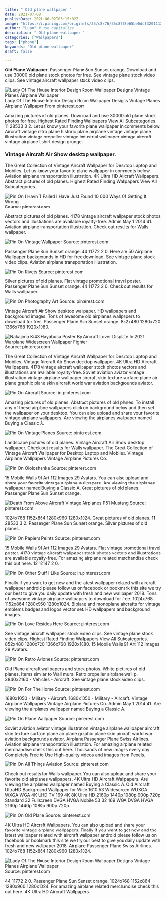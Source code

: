 ```yaml
---
title: " Old plane wallpaper "
date: 2021-07-08
publishDate: 2021-06-02T05:15:02Z
image: "https://i.pinimg.com/originals/35/c8/76/35c8768e65be0dcf3201112f5edd2927.jpg"
author: "Lupo" # use capitalize
description: " Old plane wallpaper "
categories: ["Wallpapers"]
tags: ["phone"]
keywords: "Old plane wallpaper"
draft: false

---
```



**Old Plane Wallpaper**. Passenger Plane Sun Sunset orange. Download and use 30000 old plane stock photos for free. See vintage plane stock video clips. See vintage aircraft wallpaper stock video clips.

![Lady Of The House Interior Design Room Wallpaper Designs Vintage Planes Airplane Wallpaper](https://i.pinimg.com/originals/35/c8/76/35c8768e65be0dcf3201112f5edd2927.jpg "Lady Of The House Interior Design Room Wallpaper Designs Vintage Planes Airplane Wallpaper")
Lady Of The House Interior Design Room Wallpaper Designs Vintage Planes Airplane Wallpaper From pinterest.com


Amazing pictures of old planes. Download and use 30000 old plane stock photos for free. Highest Rated Finding Wallpapers View All Subcategories. 11 28533 3 2. Let us know your favorite plane wallpaper in comments below. Aircraft vintage retro plane historic plane airplane vintage vintage plane illustration vintage propeller vintage industrial wallpaper vintage aircraft vintage airplane t shirt design grunge.

### Vintage Aircraft Air Show desktop wallpaper.

The Great Collection of Vintage Aircraft Wallpaper for Desktop Laptop and Mobiles. Let us know your favorite plane wallpaper in comments below. Aviation airplane transportation illustration. 4K Ultra HD Aircraft Wallpapers. Abstract pictures of old planes. Highest Rated Finding Wallpapers View All Subcategories.


![Pin On I Havn T Failed I Have Just Found 10 000 Ways Of Getting It Wrong](https://i.pinimg.com/originals/ed/e9/9d/ede99db2fdea698117709fb458ce222a.jpg "Pin On I Havn T Failed I Have Just Found 10 000 Ways Of Getting It Wrong")
Source: pinterest.com

Abstract pictures of old planes. 4178 vintage aircraft wallpaper stock photos vectors and illustrations are available royalty-free. Admin May 1 2014 41. Aviation airplane transportation illustration. Check out results for Walls wallpaper.

![Pin On Vintage Wallpaper](https://i.pinimg.com/originals/8f/26/0b/8f260b7f5bf949178f7bb88b070e8120.jpg "Pin On Vintage Wallpaper")
Source: pinterest.com

Passenger Plane Sun Sunset orange. 44 11772 2 0. Here are 50 Airplane Wallpaper backgrounds in HD for free download. See vintage plane stock video clips. Aviation airplane transportation illustration.

![Pin On Rivets](https://i.pinimg.com/originals/fc/5c/60/fc5c60b4820f9202252fb342cecb9f2f.jpg "Pin On Rivets")
Source: pinterest.com

Silver pictures of old planes. Flat vintage promotional travel poster. Passenger Plane Sun Sunset orange. 44 11772 2 0. Check out results for Walls wallpaper.

![Pin On Photography Art](https://i.pinimg.com/originals/a9/b4/cd/a9b4cde7c39ff20caa93375735fe6b47.jpg "Pin On Photography Art")
Source: pinterest.com

Vintage Aircraft Air Show desktop wallpaper. HD wallpapers and background images. Tons of awesome old airplanes wallpapers to download for free. Passenger Plane Sun Sunset orange. 852x480 1280x720 1366x768 1920x1080.

![Nakajima Ki43 Hayabusa Poster By Aircraft Lover Displate In 2021 Warplane Widescreen Wallpaper Fighter](https://i.pinimg.com/originals/b8/cc/cf/b8cccfc1712f142057af687efe6d1ab0.jpg "Nakajima Ki43 Hayabusa Poster By Aircraft Lover Displate In 2021 Warplane Widescreen Wallpaper Fighter")
Source: pinterest.com

The Great Collection of Vintage Aircraft Wallpaper for Desktop Laptop and Mobiles. Vintage Aircraft Air Show desktop wallpaper. 4K Ultra HD Aircraft Wallpapers. 4178 vintage aircraft wallpaper stock photos vectors and illustrations are available royalty-free. Soviet aviation aviator vintage illustration vintage airplane wallpaper aircraft skin texture surface plane air plane graphic plane skin aircraft world war aviation backgrounds aviator.

![Pin On Aircraft](https://i.pinimg.com/originals/21/15/57/2115571751f7fad26577a43e6f85c967.jpg "Pin On Aircraft")
Source: in.pinterest.com

Amazing pictures of old planes. Abstract pictures of old planes. To install any of these airplane wallpapers click on background below and then set the wallpaper on your desktop. You can also upload and share your favorite vintage airplane wallpapers. Are viewing the airplanes wallpaper named Buying a Classic A.

![Pin On Vintage Planes](https://i.pinimg.com/originals/da/5d/4f/da5d4f257f8df2867b50da608a5cf074.jpg "Pin On Vintage Planes")
Source: pinterest.com

Landscape pictures of old planes. Vintage Aircraft Air Show desktop wallpaper. Check out results for Walls wallpaper. The Great Collection of Vintage Aircraft Wallpaper for Desktop Laptop and Mobiles. Vintage Airplane Wallpapers Vintage Airplane Pictures Co.

![Pin On Ololoshenka](https://i.pinimg.com/originals/f5/d4/cf/f5d4cf2873c0b02c33557c100b7df332.jpg "Pin On Ololoshenka")
Source: pinterest.com

15 Mobile Walls 91 Art 112 Images 29 Avatars. You can also upload and share your favorite vintage airplane wallpapers. Are viewing the airplanes wallpaper named Buying a Classic A. Great pictures of old planes. Passenger Plane Sun Sunset orange.

![Death From Above Aircraft Vintage Airplanes P51 Mustang](https://i.pinimg.com/originals/cd/0b/00/cd0b00a78edd426a3a389771dacdc911.jpg "Death From Above Aircraft Vintage Airplanes P51 Mustang")
Source: pinterest.com

1024x768 1152x864 1280x960 1280x1024. Great pictures of old planes. 11 28533 3 2. Passenger Plane Sun Sunset orange. Silver pictures of old planes.

![Pin On Papiers Peints](https://i.pinimg.com/originals/c7/4f/10/c74f10d664405920cc1e30afce4ffa8c.jpg "Pin On Papiers Peints")
Source: pinterest.com

15 Mobile Walls 91 Art 112 Images 29 Avatars. Flat vintage promotional travel poster. 4178 vintage aircraft wallpaper stock photos vectors and illustrations are available royalty-free. For amazing airplane related merchandise check this out here. 12 12147 2 0.

![Pin On Other Stuff I Like](https://i.pinimg.com/originals/74/55/50/745550aa176c399b5200ff65233eb89a.jpg "Pin On Other Stuff I Like")
Source: in.pinterest.com

Finally if you want to get new and the latest wallpaper related with aircraft wallpaper android please follow us on facebook or bookmark this site we try our best to give you daily update with fresh and new wallpaper 2018. Tons of awesome vintage airplane wallpapers to download for free. 1024x768 1152x864 1280x960 1280x1024. Biplane and monoplane aircrafts for vintage emblems badges and logos vector set. HD wallpapers and background images.

![Pin On Love Resides Here](https://i.pinimg.com/originals/26/30/70/2630701d2d1b0e77be54e2199271bf2b.jpg "Pin On Love Resides Here")
Source: pinterest.com

See vintage aircraft wallpaper stock video clips. See vintage plane stock video clips. Highest Rated Finding Wallpapers View All Subcategories. 852x480 1280x720 1366x768 1920x1080. 15 Mobile Walls 91 Art 112 Images 29 Avatars.

![Pin On Retro Aviones](https://i.pinimg.com/originals/6e/86/ec/6e86ecf927e1c019a1e9a03cf65c1dfa.jpg "Pin On Retro Aviones")
Source: pinterest.com

Old Plane aircraft wallpapers and stock photos. White pictures of old planes. Items similar to Wall mural Retro propeller airplane wall p. 3840x2160 - Vehicles - Aircraft. See vintage plane stock video clips.

![Pin On For The Home](https://i.pinimg.com/originals/53/0f/43/530f438fb8d052e62f51c88fe4e0c77b.jpg "Pin On For The Home")
Source: pinterest.com

1680x1050 - Military - Aircraft. 1680x1050 - Military - Aircraft. Vintage Airplane Wallpapers Vintage Airplane Pictures Co. Admin May 1 2014 41. Are viewing the airplanes wallpaper named Buying a Classic A.

![Pin On Plane Wallpaper](https://i.pinimg.com/originals/2f/d8/fa/2fd8fa114b9b224687f0c599e1b59a20.jpg "Pin On Plane Wallpaper")
Source: pinterest.com

Soviet aviation aviator vintage illustration vintage airplane wallpaper aircraft skin texture surface plane air plane graphic plane skin aircraft world war aviation backgrounds aviator. Airplane Passenger Plane Swiss Airlines. Aviation airplane transportation illustration. For amazing airplane related merchandise check this out here. Thousands of new images every day Completely Free to Use High-quality videos and images from Pexels.

![Pin On All Things Aviation](https://i.pinimg.com/originals/77/63/5e/77635e31773f05f45770e41bf3e64762.jpg "Pin On All Things Aviation")
Source: pinterest.com

Check out results for Walls wallpaper. You can also upload and share your favorite old airplanes wallpapers. 4K Ultra HD Aircraft Wallpapers. Are viewing the airplanes wallpaper named Buying a Classic A. Old Aircraft UltraHD Background Wallpaper for Wide 1610 53 Widescreen WUXGA WXGA WGA 4K UHD TV 169 4K 8K Ultra HD 2160p 1440p 1080p 900p 720p Standard 32 Fullscreen DVGA HVGA Mobile 53 32 169 WGA DVGA HVGA 2160p 1440p 1080p 900p 720p.

![Pin On Old Plane](https://i.pinimg.com/originals/4a/01/ba/4a01ba52d876722f26382d8f4e44b849.jpg "Pin On Old Plane")
Source: pinterest.com

4K Ultra HD Aircraft Wallpapers. You can also upload and share your favorite vintage airplane wallpapers. Finally if you want to get new and the latest wallpaper related with aircraft wallpaper android please follow us on facebook or bookmark this site we try our best to give you daily update with fresh and new wallpaper 2018. Airplane Passenger Plane Swiss Airlines. 1024x768 1152x864 1280x960 1280x1024.

![Lady Of The House Interior Design Room Wallpaper Designs Vintage Planes Airplane Wallpaper](https://i.pinimg.com/originals/35/c8/76/35c8768e65be0dcf3201112f5edd2927.jpg "Lady Of The House Interior Design Room Wallpaper Designs Vintage Planes Airplane Wallpaper")
Source: pinterest.com

44 11772 2 0. Passenger Plane Sun Sunset orange. 1024x768 1152x864 1280x960 1280x1024. For amazing airplane related merchandise check this out here. 4K Ultra HD Aircraft Wallpapers.

